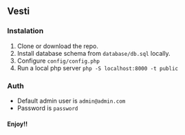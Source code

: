 ## Vesti


### Instalation
1. Clone or download the repo.
2. Install database schema from ```database/db.sql``` locally.
3. Configure ```config/config.php```
4. Run a local php server ```php -S localhost:8000 -t public```
   

### Auth
- Default admin user is ```admin@admin.com``` 
- Password is ```password```

#### Enjoy!!